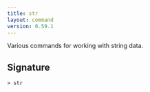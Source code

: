 ```yaml
---
title: str
layout: command
version: 0.59.1
---
```


Various commands for working with string data.

## Signature

```> str ```
